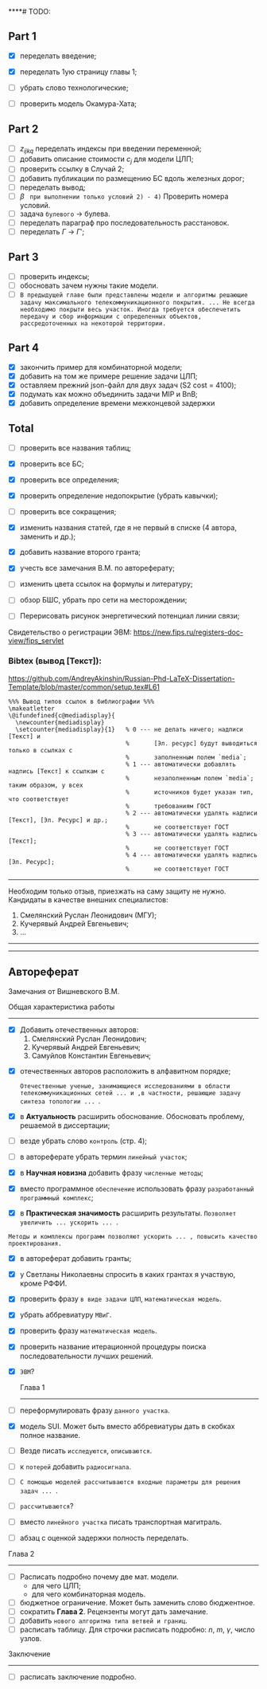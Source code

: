 ****# TODO: 

## Part 1
- [x] переделать введение;
- [x] переделать 1ую страницу главы 1;
- [ ] убрать слово технологические;
- [ ] проверить модель Окамура-Хата;



## Part 2
  - [ ] $z_{ijkq}$ переделать индексы при введении переменной;
  - [ ] добавить описание стоимости $c_j$ для модели ЦЛП;
  - [ ] проверить ссылку в Случай 2;
  - [ ] добавить публикации по размещению БС вдоль железных дорог;
  - [ ] переделать вывод;
  - [ ]  $\beta$ ` при выполнении только условий 2) - 4)` Проверить номера условий. 
  - [ ]  задача `булевого` -> булева.
  - [ ]  переделать параграф про последовательность расстановок.
  - [ ]  переделать $\Gamma$ -> $\Gamma'$;
## Part 3
  - [ ] проверить индексы;
  - [ ] обосновать зачем нужны такие модели. 
  - [ ] 
    `В предыдущей главе были представлены модели и алгоритмы решающие задачу максимального телекоммуникационного покрытия. ... Не всегда необходимо покрыти весь участок. Иногда требуется обеспечетить передачу и сбор информации с определенных объектов, рассредоточенных на некоторой территории.`

## Part 4
  - [x] закончить пример для комбинаторной модели;
  - [x] добавить на том же примере решение задачи ЦЛП;
  - [x] оставляем прежний json-файл для двух задач (S2 cost = 4100);
  - [x] подумать как можно объединить задачи MIP и BnB;
  - [x] добавить определение времени межконцевой задержки
  
## Total
  - [ ] проверить все названия таблиц;
  - [x] проверить все БС;
  - [x] проверить все определения;
  - [x] проверить определение недопокрытие (убрать кавычки);
  - [ ] проверить все сокращения;
  - [x] изменить названия статей, где я не первый в списке (4 автора, заменить и др.);
  - [x] добавить название второго гранта;
  - [x] учесть все замечания В.М. по автореферату;
  - [ ] изменить цвета ссылок на формулы и литературу;
  - [ ] обзор БШС, убрать про сети на месторождении;
  - [ ] Перерисовать рисунок энергетический потенциал линии связи;
  


Свидетельство о регистрации ЭВМ:
https://new.fips.ru/registers-doc-view/fips_servlet


### Bibtex (вывод [Текст]):
https://github.com/AndreyAkinshin/Russian-Phd-LaTeX-Dissertation-Template/blob/master/common/setup.tex#L61


```
%%% Вывод типов ссылок в библиографии %%%
\makeatletter
\@ifundefined{c@mediadisplay}{
  \newcounter{mediadisplay}
  \setcounter{mediadisplay}{1}   % 0 --- не делать ничего; надписи [Текст] и
                                 %       [Эл. ресурс] будут выводиться только в ссылках с
                                 %       заполненным полем `media`;
                                 % 1 --- автоматически добавлять надпись [Текст] к ссылкам с
                                 %       незаполненным полем `media`; таким образом, у всех
                                 %       источников будет указан тип, что соответствует
                                 %       требованиям ГОСТ
                                 % 2 --- автоматически удалять надписи [Текст], [Эл. Ресурс] и др.;
                                 %       не соответствует ГОСТ
                                 % 3 --- автоматически удалять надпись [Текст];
                                 %       не соответствует ГОСТ
                                 % 4 --- автоматически удалять надпись [Эл. Ресурс];
                                 %       не соответствует ГОСТ
```
---
Необходим только отзыв, приезжать на саму защиту не нужно.
Кандидаты в качестве внешних специалистов:
1. Смелянский Руслан Леонидович (МГУ);
2. Кучерявый Андрей Евгеньевич;
3. ...
---
---
## Автореферат
Замечания от Вишневского В.М.

Общая характеристика работы 

---

- [x] Добавить отечественных авторов: 
  1. Смелянский Руслан Леонидович;
  2. Кучерявый Андрей Евгеньевич;
  3. Самуйлов Константин Евгеньевич;
<!-- TODO: добавить статьи отеч. авторов в диссертацию -->
- [x] отечественных авторов расположить в алфавитном порядке;
  
  `Отечественные ученые, занимающиеся исследованиями в области телекоммуникационных сетей ... и ,в частности, решающие задачу синтеза топологии ... `.

- [x] в __Актуальность__ расширить обоснование. Обосновать проблему, решаемой в диссертации;
- [ ] везде убрать слово `контроль` (стр. 4);
- [ ] в автореферате убрать термин `линейный участок`;
- [x] в __Научная новизна__ добавить фразу `численные методы`;
- [x] вместо программное `обеспечение` использовать фразу `разработанный программный комплекс`;
- [x] в __Практическая значимость__ расширить результаты. `Позволяет увеличить ... ускорить ... `.

`Методы и комплексы программ позволяют ускорить ... , повысить качество проектирования.`
- [x] в автореферат добавить гранты;
- [x] у Светланы Николаевны спросить в каких грантах я участвую, кроме РФФИ.
- [x] проверить фразу `в виде задачи ЦЛП`, `математическая модель`.
- [x] убрать аббревиатуру `МВиГ`.
- [x] проверить фразу `математическая модель`.
- [x] проверить название итерационной процедуры поиска последовательности лучших решений.
- [x] `ЭВМ`?
  
  Глава 1

  ---

- [ ] переформулировать фразу `данного участка`.
- [x] модель SUI. Может быть вместо аббревиатуры дать в скобках полное название.
- [ ] Везде писать `исследуются`, `описываются`.
- [ ] к `потерей` добавить `радиосигнала`.
- [ ] `С помощью моделей рассчитываются входные параметры для решения задач ... `.
- [ ] `рассчитываются`?
- [ ] вместо `линейного участка` писать транспортная магитраль.
- [ ] абзац с оценкой задержки полность переделать.
  

Глава 2

---
- [ ] Расписать подробно почему две мат. модели.
  - для чего ЦЛП;
  - для чего комбинаторная модель.
- [ ] бюджетное ограничение. Может быть заменить слово бюджентное.
- [ ] сократить __Глава 2__. Рецензенты могут дать замечание.
- [ ] добавить `нового алгоритма типа ветвей и границ`.
- [ ] расписать таблицу. Для строчки расписать подробно: $n$, $m$, $\gamma$, число узлов. 

Заключение

---
- [ ] расписать заключение подробно.
  
